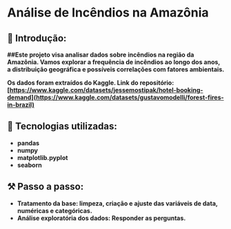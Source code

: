 # Análise de Incêndios na Amazônia
## <strong>📌 Introdução:<strong>
##Este projeto visa analisar dados sobre incêndios na região da Amazônia. Vamos explorar a frequência de incêndios ao longo dos anos, a distribuição geográfica e possíveis correlações com fatores ambientais.

Os dados foram extraídos do Kaggle. 
Link do repositório: [https://www.kaggle.com/datasets/jessemostipak/hotel-booking-demand](https://www.kaggle.com/datasets/gustavomodelli/forest-fires-in-brazil)

## <strong>🚀 Tecnologias utilizadas:<strong>
- pandas 
- numpy 
- matplotlib.pyplot 
- seaborn 

## <strong>⚒️ Passo a passo:<strong>
- Tratamento da base: limpeza, criação e ajuste das variáveis de data, numéricas e categóricas.
- Análise exploratória dos dados: Responder as perguntas. 
